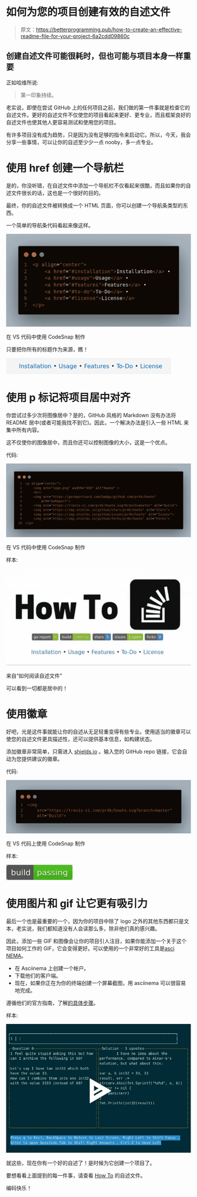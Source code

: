 # 如何为您的项目创建有效的自述文件

> 原文：<https://betterprogramming.pub/how-to-create-an-effective-readme-file-for-your-project-6a2cdd09860c>

## 创建自述文件可能很耗时，但也可能与项目本身一样重要

正如哈维所说:

> 第一印象持续。

老实说，即使在尝试 GitHub 上的任何项目之前，我们做的第一件事就是检查它的自述文件。更好的自述文件不仅使您的项目看起来更好、更专业，而且框架良好的自述文件也使其他人更容易测试和使用您的项目。

有许多项目没有成为趋势，只是因为没有足够的指令来启动它。所以，今天，我会分享一些事情，可以让你的自述至少少一点 nooby，多一点专业。

# 使用 href 创建一个导航栏

是的，你没听错，在自述文件中添加一个导航栏不仅看起来很酷，而且如果你的自述文件很长的话，这也是一个很好的目的。

最终，你的自述文件被转换成一个 HTML 页面，你可以创建一个导航条类型的东西。

一个简单的导航条代码看起来像这样。

![](img/6e9afa9f417dc794d5816ff27da71ce8.png)

在 VS 代码中使用 CodeSnap 制作

只要把你所有的标题作为来源，瞧！

![](img/5d2ca55e2bc0aa269602714258675854.png)

# 使用 p 标记将项目居中对齐

你尝试过多少次将图像居中？是的，GitHub 风格的 Markdown 没有办法将 README 居中(或者可能我找不到它)。因此，一个解决办法是引入一些 HTML 来集中所有内容。

这不仅使你的图像居中，而且你还可以控制图像的大小，这是一个优点。

代码:

![](img/e6d3adec83c40bf929f7c5515f75747d.png)

在 VS 代码中使用 CodeSnap 制作

样本:

![](img/41750ed44693592517fe8a55ed6fbc63.png)

来自“如何阅读自述文件”

可以看到一切都是居中的！

# 使用徽章

好吧，光是这件事就能让你的自述从无足轻重变得有些专业。使用适当的徽章可以使您的自述文件更具描述性，还可以提供基本信息，如构建状态。

添加徽章非常简单，只需进入 [shields.io](https://shields.io/) 。输入您的 GitHub repo 链接，它会自动为您提供建议的徽章。

代码:

![](img/a8a7bbb5c5b683b85a31da6f89deda02.png)

在 VS 代码上使用 CodeSnap 制作

样本:

![](img/843a932732e25d1ce0811ca5de08fedc.png)

# 使用图片和 gif 让它更有吸引力

最后一个也是最重要的一个，因为你的项目中除了 logo 之外的其他东西都只是文本，老实说，我们都知道没有人会读那么多，除非他们真的感兴趣。

因此，添加一些 GIF 和图像会让你的项目引人注目，如果你能添加一个关于这个项目如何工作的 GIF，它会变得更好。可以使用的一个非常好的工具是[asci NEMA](https://asciinema.org/)。

*   在 Asciinema 上创建一个帐户。
*   下载他们的客户端。
*   现在，如果你正在为你的终端创建一个屏幕截图，用 asciinema 可以很容易地完成。

遵循他们的官方指南，了解[的具体步骤](https://asciinema.org/docs/installation)。

样本:

![](img/5d2c470e86457cf1e3f922c0081017ab.png)

就这些，现在你有一个好的自述了！是时候为它创建一个项目了。

要想看看上面提到的每一件事，请查看 [How To](https://github.com/pr4k/howto) 的自述文件。

编码快乐！